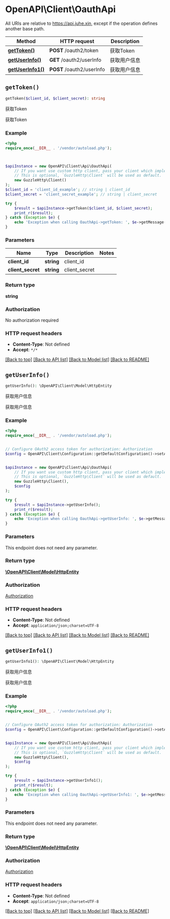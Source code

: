 # OpenAPI\Client\OauthApi

All URIs are relative to https://api.juhe.xin, except if the operation defines another base path.

| Method | HTTP request | Description |
| ------------- | ------------- | ------------- |
| [**getToken()**](OauthApi.md#getToken) | **POST** /oauth2/token | 获取Token |
| [**getUserInfo()**](OauthApi.md#getUserInfo) | **GET** /oauth2/userInfo | 获取用户信息 |
| [**getUserInfo1()**](OauthApi.md#getUserInfo1) | **POST** /oauth2/userInfo | 获取用户信息 |


## `getToken()`

```php
getToken($client_id, $client_secret): string
```

获取Token

获取Token

### Example

```php
<?php
require_once(__DIR__ . '/vendor/autoload.php');



$apiInstance = new OpenAPI\Client\Api\OauthApi(
    // If you want use custom http client, pass your client which implements `GuzzleHttp\ClientInterface`.
    // This is optional, `GuzzleHttp\Client` will be used as default.
    new GuzzleHttp\Client()
);
$client_id = 'client_id_example'; // string | client_id
$client_secret = 'client_secret_example'; // string | client_secret

try {
    $result = $apiInstance->getToken($client_id, $client_secret);
    print_r($result);
} catch (Exception $e) {
    echo 'Exception when calling OauthApi->getToken: ', $e->getMessage(), PHP_EOL;
}
```

### Parameters

| Name | Type | Description  | Notes |
| ------------- | ------------- | ------------- | ------------- |
| **client_id** | **string**| client_id | |
| **client_secret** | **string**| client_secret | |

### Return type

**string**

### Authorization

No authorization required

### HTTP request headers

- **Content-Type**: Not defined
- **Accept**: `*/*`

[[Back to top]](#) [[Back to API list]](../../README.md#endpoints)
[[Back to Model list]](../../README.md#models)
[[Back to README]](../../README.md)

## `getUserInfo()`

```php
getUserInfo(): \OpenAPI\Client\Model\HttpEntity
```

获取用户信息

获取用户信息

### Example

```php
<?php
require_once(__DIR__ . '/vendor/autoload.php');


// Configure OAuth2 access token for authorization: Authorization
$config = OpenAPI\Client\Configuration::getDefaultConfiguration()->setAccessToken('YOUR_ACCESS_TOKEN');


$apiInstance = new OpenAPI\Client\Api\OauthApi(
    // If you want use custom http client, pass your client which implements `GuzzleHttp\ClientInterface`.
    // This is optional, `GuzzleHttp\Client` will be used as default.
    new GuzzleHttp\Client(),
    $config
);

try {
    $result = $apiInstance->getUserInfo();
    print_r($result);
} catch (Exception $e) {
    echo 'Exception when calling OauthApi->getUserInfo: ', $e->getMessage(), PHP_EOL;
}
```

### Parameters

This endpoint does not need any parameter.

### Return type

[**\OpenAPI\Client\Model\HttpEntity**](../Model/HttpEntity.md)

### Authorization

[Authorization](../../README.md#Authorization)

### HTTP request headers

- **Content-Type**: Not defined
- **Accept**: `application/json;charset=UTF-8`

[[Back to top]](#) [[Back to API list]](../../README.md#endpoints)
[[Back to Model list]](../../README.md#models)
[[Back to README]](../../README.md)

## `getUserInfo1()`

```php
getUserInfo1(): \OpenAPI\Client\Model\HttpEntity
```

获取用户信息

获取用户信息

### Example

```php
<?php
require_once(__DIR__ . '/vendor/autoload.php');


// Configure OAuth2 access token for authorization: Authorization
$config = OpenAPI\Client\Configuration::getDefaultConfiguration()->setAccessToken('YOUR_ACCESS_TOKEN');


$apiInstance = new OpenAPI\Client\Api\OauthApi(
    // If you want use custom http client, pass your client which implements `GuzzleHttp\ClientInterface`.
    // This is optional, `GuzzleHttp\Client` will be used as default.
    new GuzzleHttp\Client(),
    $config
);

try {
    $result = $apiInstance->getUserInfo1();
    print_r($result);
} catch (Exception $e) {
    echo 'Exception when calling OauthApi->getUserInfo1: ', $e->getMessage(), PHP_EOL;
}
```

### Parameters

This endpoint does not need any parameter.

### Return type

[**\OpenAPI\Client\Model\HttpEntity**](../Model/HttpEntity.md)

### Authorization

[Authorization](../../README.md#Authorization)

### HTTP request headers

- **Content-Type**: Not defined
- **Accept**: `application/json;charset=UTF-8`

[[Back to top]](#) [[Back to API list]](../../README.md#endpoints)
[[Back to Model list]](../../README.md#models)
[[Back to README]](../../README.md)
